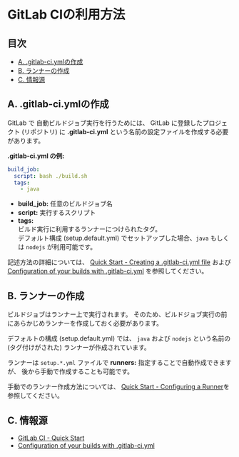 GitLab CIの利用方法
===================

目次
----
*   [A. .gitlab-ci.ymlの作成](#a-)
*   [B. ランナーの作成](#b-)
*   [C. 情報源](#c-)


A. .gitlab-ci.ymlの作成
-----------------------
GitLab で 自動ビルドジョブ実行を行うためには、
GitLab に登録したプロジェクト (リポジトリ) に
**.gitlab-ci.yml** という名前の設定ファイルを作成する必要があります。

**.gitlab-ci.yml の例:** 

```yaml
build_job:
  script: bash ./build.sh
  tags:
    - java
```

*   **build_job:** 任意のビルドジョブ名
*   **script:** 実行するスクリプト
*   **tags:**  
    ビルド実行に利用するランナーにつけられたタグ。  
    デフォルト構成 (setup.default.yml) でセットアップした場合、`java` もしくは `nodejs`
    が利用可能です。

記述方法の詳細については、
[Quick Start - Creating a .gitlab-ci.yml file](http://doc.gitlab.com/ce/ci/quick_start/README.html#creating-a-.gitlab-ci.yml-file) および
[Configuration of your builds with .gitlab-ci.yml](http://doc.gitlab.com/ce/ci/yaml/README.html)
を参照してください。


B. ランナーの作成
-----------------
ビルドジョブはランナー上で実行されます。
そのため、ビルドジョブ実行の前にあらかじめランナーを作成しておく必要があります。

デフォルトの構成 (setup.default.yml) では、
`java` および `nodejs` という名前の (タグ付けがされた) ランナーが作成されています。

ランナーは `setup.*.yml` ファイルで **runners:** 指定することで自動作成できますが、
後から手動で作成することも可能です。

手動でのランナー作成方法については、
[Quick Start - Configuring a Runner](http://doc.gitlab.com/ce/ci/quick_start/README.html#configuring-a-runner)を参照してください。


C. 情報源
---------
*   [GitLab CI - Quick Start](http://doc.gitlab.com/ce/ci/quick_start/README.html)
*   [Configuration of your builds with .gitlab-ci.yml](http://doc.gitlab.com/ce/ci/yaml/README.html)
